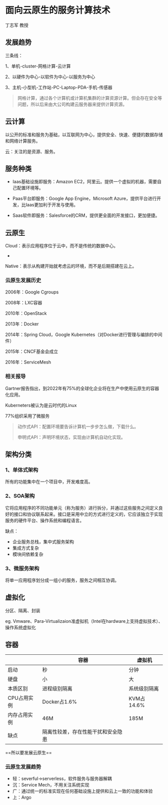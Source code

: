 # 面向云原生的服务计算技术

丁志军 教授

## 发展趋势

三条线：

1、单机-cluster-网格计算-云计算

2、以硬件为中心-以软件为中心-以服务为中心

3、主机-小型机-工作站-PC-Laptop-PDA-手机-传感器

> 网格计算，通过各个计算机或计算机集群的计算资源计算。但会存在安全等问题，所以后来由大公司构建云服务器来提供计算资源。

## 云计算

以公开的标准和服务为基础，以互联网为中心，提供安全、快速、便捷的数据存储和网络计算服务。

云：关注的是资源、服务。

## 服务种类

* Iaas基础设施即服务：Amazon EC2，阿里云。提供一个虚拟的机器，需要自己配置环境等。

* Paas平台即服务：Google App Engine，Microsoft Azure，提供平台进行开发，比Iaas更加利于开发与使用。

* Saas软件即服务：Salesforce的CRM，提供更全面的开发接口，更加便捷。

## 云原生

Cloud：表示应用程序位于云中，而不是传统的数据中心。

+

Native：表示从构建开始就考虑云的环境，而不是后期搭建在云上。

### 云原生发展历史

2006年：Google Cgroups

2008年：LXC容器

2010年：OpenStack

2013年：Docker

2014年：Spring Cloud，Google Kubernetes（对Docker进行管理与编排的中间件）

2015年：CNCF基金会成立

2016年：ServiceMesh

### 相关报导

Gartner报告指出，到2022年有75%的全球化企业将在生产中使用云原生的容器化应用。

Kuberneters被认为是云时代的Linux

77%组织采用了微服务

> 动作式API：配置环境要告诉计算机一步步怎么做，下载什么。
>
> 申明式API：声明环境状态，实现由计算机自动化实现。

## 架构分类

### 1、单体式架构

所有的功能集中在一个项目中，开发难度高。

### 2、SOA架构

它将应用程序的不同功能单元（称为服务）进行拆分，并通过这些服务之间定义良好的接口和协议联系起来。接口是采用中立的方式进行定义的，它应该独立于实现服务的硬件平台、操作系统和编程语言。

缺点：

* 企业服务总栈，集中式服务架构
* 集成方式复杂
* 模块间依赖复杂

### 3、微服务架构

将单一应用程序划分成一组小的服务，服务之间相互协调。

## 虚拟化

分区、隔离、封装

eg. Vmware、Para-Virtualizaion准虚拟机（Intel在hardware上支持虚拟技术）、操作系统虚拟化

## 容器

|              | 容器                               | 虚拟机       |
| ------------ | ---------------------------------- | ------------ |
| 启动         | 秒                                 | 分钟         |
| 硬盘         | 小                                 | 大           |
| 本质区别     | 进程级别隔离                       | 系统级别隔离 |
| CPU占用实例  | Docker占1.6%                       | KVM占14.6%   |
| 内存占用实例 | 46M                                | 185M         |
| 缺点         | 隔离性较差，存在性能干扰和安全隐患 |              |

==所以要发展云原生==

### 云原生发展趋势

* 轻：severful->serverless，软件服务与服务器解耦
* 沉：Service Mech，不用关注系统实现
* 广：通过统一的标准实现在任何基础设施上提供和云上一致的功能和体验
* 上：Argo

